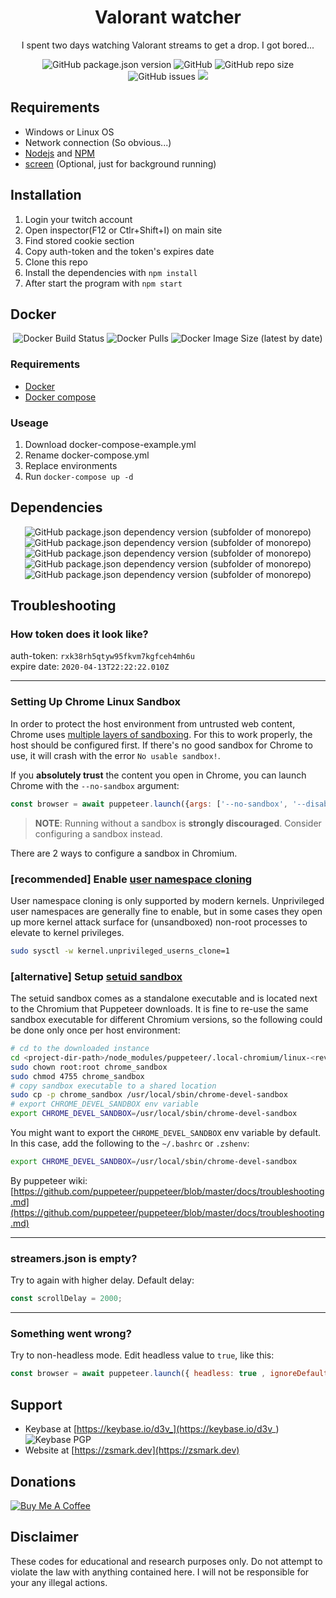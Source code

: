 
<h1 align="center">Valorant watcher</h1>
<p align="center"> I spent two days watching Valorant streams to get a drop. I got bored...</p>
<p align="center">
<img alt="GitHub package.json version" src="https://img.shields.io/github/package-json/v/D3vl0per/Valorant-watcher"> <img alt="GitHub" src="https://img.shields.io/github/repo-size/D3vl0per/Valorant-watcher"> <img alt="GitHub repo size" src="https://img.shields.io/github/license/D3vl0per/Valorant-watcher"> <img alt="GitHub issues" src="https://img.shields.io/github/issues/D3vl0per/Valorant-watcher"> <a href="https://asciinema.org/a/E4bhVEjYsiZ8fLHqIuVXOiBGb" target="_blank"> <img src="https://asciinema.org/a/E4bhVEjYsiZ8fLHqIuVXOiBGb.svg" /></a>
</p>



## Requirements

 - Windows or Linux OS
 - Network connection (So obvious...)
 - [Nodejs](https://nodejs.org/en/download/) and [NPM](https://www.npmjs.com/get-npm)
 - [screen](https://linuxize.com/post/how-to-use-linux-screen/) (Optional, just for background running)


## Installation

1. Login your twitch account
2. Open inspector(F12 or Ctlr+Shift+I) on main site
3. Find stored cookie section
4. Copy auth-token and the token's expires date
5. Clone this repo
6. Install the dependencies with `npm install`
7. After start the program with `npm start`

## Docker
<p align="center">
<img alt="Docker Build Status" src="https://img.shields.io/docker/build/d3vm/Valorant-watcher"> <img alt="Docker Pulls" src="https://img.shields.io/docker/pulls/d3vm/valorat-watcher"> <img alt="Docker Image Size (latest by date)" src="https://img.shields.io/docker/image-size/d3vm/valorat-watcher">
</p>

### Requirements
- [Docker](https://docs.docker.com/get-docker/)
- [Docker compose](https://docs.docker.com/compose/install/)
### Useage
1. Download docker-compose-example.yml
2. Rename docker-compose.yml
3. Replace environments
4. Run `docker-compose up -d`
## Dependencies
<p align="center">
<img alt="GitHub package.json dependency version (subfolder of monorepo)" src="https://img.shields.io/github/package-json/dependency-version/D3vl0per/Valorant-watcher/puppeteer"> <img alt="GitHub package.json dependency version (subfolder of monorepo)" src="https://img.shields.io/github/package-json/dependency-version/D3vl0per/Valorant-watcher/chrome-launcher"> <img alt="GitHub package.json dependency version (subfolder of monorepo)" src="https://img.shields.io/github/package-json/dependency-version/D3vl0per/Valorant-watcher/cheerio"> <img alt="GitHub package.json dependency version (subfolder of monorepo)" src="https://img.shields.io/github/package-json/dependency-version/D3vl0per/Valorant-watcher/inquirer"> <img alt="GitHub package.json dependency version (subfolder of monorepo)" src="https://img.shields.io/github/package-json/dependency-version/D3vl0per/Valorant-watcher/dotenv">
</p>

## Troubleshooting

### How token does it look like?
auth-token: `rxk38rh5qtyw95fkvm7kgfceh4mh6u`  
expire date: `2020-04-13T22:22:22.010Z`  
___

### Setting Up Chrome Linux Sandbox

In order to protect the host environment from untrusted web content, Chrome uses [multiple layers of sandboxing](https://chromium.googlesource.com/chromium/src/+/HEAD/docs/linux_sandboxing.md). For this to work properly,
the host should be configured first. If there's no good sandbox for Chrome to use, it will crash
with the error `No usable sandbox!`.

If you **absolutely trust** the content you open in Chrome, you can launch Chrome
with the `--no-sandbox` argument:

```js
const browser = await puppeteer.launch({args: ['--no-sandbox', '--disable-setuid-sandbox']});
```

> **NOTE**: Running without a sandbox is **strongly discouraged**. Consider configuring a sandbox instead.

There are 2 ways to configure a sandbox in Chromium.

### [recommended] Enable [user namespace cloning](http://man7.org/linux/man-pages/man7/user_namespaces.7.html)

User namespace cloning is only supported by modern kernels. Unprivileged user namespaces are generally fine to enable,
but in some cases they open up more kernel attack surface for (unsandboxed) non-root processes to elevate to
kernel privileges.

```bash
sudo sysctl -w kernel.unprivileged_userns_clone=1
```

### [alternative] Setup [setuid sandbox](https://chromium.googlesource.com/chromium/src/+/HEAD/docs/linux_suid_sandbox_development.md)

The setuid sandbox comes as a standalone executable and is located next to the Chromium that Puppeteer downloads. It is
fine to re-use the same sandbox executable for different Chromium versions, so the following could be
done only once per host environment:

```bash
# cd to the downloaded instance
cd <project-dir-path>/node_modules/puppeteer/.local-chromium/linux-<revision>/chrome-linux/
sudo chown root:root chrome_sandbox
sudo chmod 4755 chrome_sandbox
# copy sandbox executable to a shared location
sudo cp -p chrome_sandbox /usr/local/sbin/chrome-devel-sandbox
# export CHROME_DEVEL_SANDBOX env variable
export CHROME_DEVEL_SANDBOX=/usr/local/sbin/chrome-devel-sandbox
```

You might want to export the `CHROME_DEVEL_SANDBOX` env variable by default. In this case, add the following to the `~/.bashrc`
or `.zshenv`:

```bash
export CHROME_DEVEL_SANDBOX=/usr/local/sbin/chrome-devel-sandbox
```

By puppeteer wiki: [https://github.com/puppeteer/puppeteer/blob/master/docs/troubleshooting.md](https://github.com/puppeteer/puppeteer/blob/master/docs/troubleshooting.md)
___
### streamers.json is empty?

Try to again with higher delay.
Default delay:
```javascript
const scrollDelay = 2000;
```
___
### Something went wrong?
Try to non-headless mode. Edit headless value to `true`, like this:
```javascript
const browser = await puppeteer.launch({ headless: true , ignoreDefaultArgs: ['--mute-audio']});
```
## Support
 - Keybase at [https://keybase.io/d3v_](https://keybase.io/d3v_) ![Keybase PGP](https://img.shields.io/keybase/pgp/d3v_)
 - Website at [https://zsmark.dev](https://zsmark.dev)
## Donations
[![Buy Me A Coffee](https://www.buymeacoffee.com/assets/img/custom_images/orange_img.png)](https://www.buymeacoffee.com/D3v)

## Disclaimer
These codes for educational and research purposes only.
Do not attempt to violate the law with anything contained here.
I will not be responsible for your any illegal actions.

